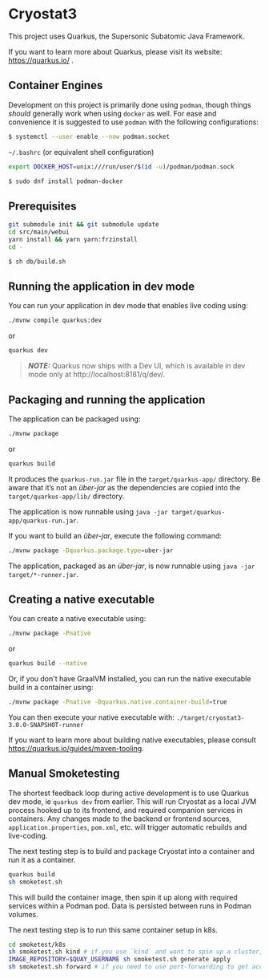 # Cryostat3

This project uses Quarkus, the Supersonic Subatomic Java Framework.

If you want to learn more about Quarkus, please visit its website: https://quarkus.io/ .

## Container Engines

Development on this project is primarily done using `podman`, though things *should* generally work when using `docker`
as well. For ease and convenience it is suggested to use `podman` with the following configurations:

```bash
$ systemctl --user enable --now podman.socket
```

`~/.bashrc` (or equivalent shell configuration)
```bash
export DOCKER_HOST=unix:///run/user/$(id -u)/podman/podman.sock
```

```bash
$ sudo dnf install podman-docker
```

## Prerequisites

```bash
git submodule init && git submodule update
cd src/main/webui
yarn install && yarn yarn:frzinstall
cd -
```

```bash
$ sh db/build.sh
```

## Running the application in dev mode

You can run your application in dev mode that enables live coding using:
```bash
./mvnw compile quarkus:dev
```

or

```bash
quarkus dev
```

> **_NOTE:_**  Quarkus now ships with a Dev UI, which is available in dev mode only at http://localhost:8181/q/dev/.

## Packaging and running the application

The application can be packaged using:
```bash
./mvnw package
```

or

```bash
quarkus build
```

It produces the `quarkus-run.jar` file in the `target/quarkus-app/` directory.
Be aware that it’s not an _über-jar_ as the dependencies are copied into the `target/quarkus-app/lib/` directory.

The application is now runnable using `java -jar target/quarkus-app/quarkus-run.jar`.

If you want to build an _über-jar_, execute the following command:
```bash
./mvnw package -Dquarkus.package.type=uber-jar
```

The application, packaged as an _über-jar_, is now runnable using `java -jar target/*-runner.jar`.

## Creating a native executable

You can create a native executable using: 
```bash
./mvnw package -Pnative
```

or

```bash
quarkus build --native
```

Or, if you don't have GraalVM installed, you can run the native executable build in a container using: 
```bash
./mvnw package -Pnative -Dquarkus.native.container-build=true
```

You can then execute your native executable with: `./target/cryostat3-3.0.0-SNAPSHOT-runner`

If you want to learn more about building native executables, please consult https://quarkus.io/guides/maven-tooling.

## Manual Smoketesting

The shortest feedback loop during active development is to use Quarkus dev mode, ie `quarkus dev` from earlier.
This will run Cryostat as a local JVM process hooked up to its frontend, and required companion services in containers.
Any changes made to the backend or frontend sources, `application.properties`, `pom.xml`, etc. will trigger
automatic rebuilds and live-coding.

The next testing step is to build and package Cryostat into a container and run it as a container.

```bash
quarkus build
sh smoketest.sh
```

This will build the container image, then spin it up along with required services within a Podman pod.
Data is persisted between runs in Podman volumes.

The next testing step is to run this same container setup in k8s.

```bash
cd smoketest/k8s
sh smoketest.sh kind # if you use `kind` and want to spin up a cluster, otherwise skip this if you have another cluster accessible via `kubectl`
IMAGE_REPOSITORY=$QUAY_USERNAME sh smoketest.sh generate apply
sh smoketest.sh forward # if you need to use port-forwarding to get access to the cluster's services
```
